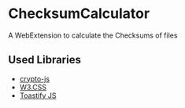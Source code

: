 # ChecksumCalculator

A WebExtension to calculate the Checksums of files

## Used Libraries
- [crypto-js](https://cryptojs.gitbook.io/docs)
- [W3.CSS](https://www.w3schools.com/w3css/default.asp)
- [Toastify JS](https://apvarun.github.io/toastify-js)
